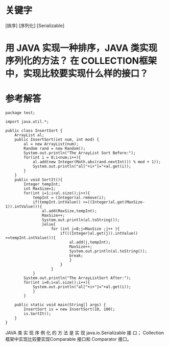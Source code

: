 # 关键字

[排序] [序列化] [Serializable]

# 用 JAVA 实现一种排序，JAVA 类实现序列化的方法？ 在 COLLECTION框架中，实现比较要实现什么样的接口？

# 参考解答

```
package test;

import java.util.*;

public class InsertSort {
	ArrayList al;
	public InsertSort(int num, int mod) {
		al = new ArrayList(num);
		Random rand = new Random();
		System.out.println("The ArrayList Sort Before:");
		for(int i = 0;i<num;i++){
			al.add(new Integer(Math.abs(rand.nextInt()) % mod + 1));
			System.out.println("al["+i+"]="+al.get(i));
		}
	}
	public void SortIt(){ 
		Integer tempInt; 
		int MaxSize=1; 
		for(int i=1;i<al.size();i++){ 
			tempInt = (Integer)al.remove(i);
			if(tempInt.intValue() >=((Integer)al.get(MaxSize-1)).intValue()){ 
				al.add(MaxSize,tempInt); 
				MaxSize++;
				System.out.println(al.toString()); 
				}else{ 
					for (int j=0;j<MaxSize ;j++ ){ 
						if(((Integer)al.get(j)).intValue() >=tempInt.intValue()){ 
							al.add(j,tempInt); 
							MaxSize++;
							System.out.println(al.toString()); 
							break; 
							} 
						} 
					} 
			} 
		System.out.println("The ArrayListSort After:"); 
		for(int i=0;i<al.size();i++){ 
			System.out.println("al["+i+"]="+al.get(i)); 
			} 
		}

	public static void main(String[] args) {
		InsertSort is = new InsertSort(10, 100);
		is.SortIt();
	}
}
```
JAVA 类 实 现 序 例 化 的 方 法 是 实 现 java.io.Serializable 接 口；
Collection框架中实现比较要实现Comparable 接口和 Comparator 接口。